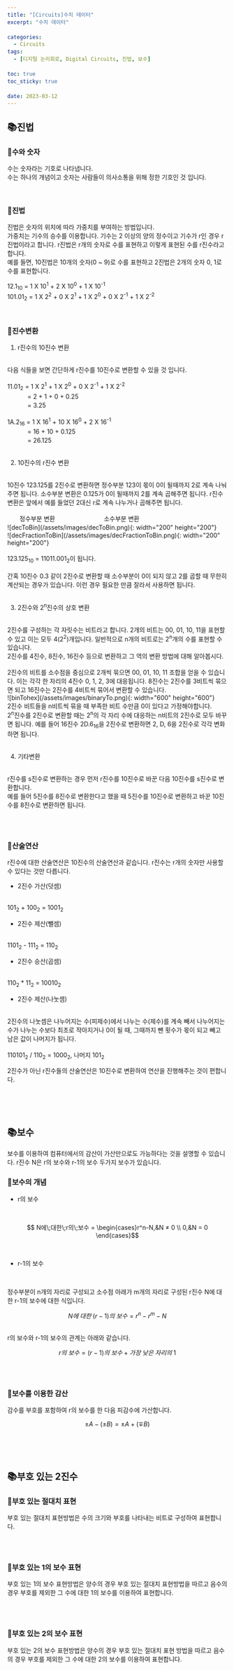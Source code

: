 ```yaml
---
title: "[Circuits]수치 데이터"
excerpt: "수치 데이터"

categories:
  - Circuits
tags:
  - [디지털 논리회로, Digital Circuits, 진법, 보수]

toc: true
toc_sticky: true

date: 2023-03-12
---
```


## 📚진법
### 📄수와 숫자
수는 숫자라는 기호로 나타냅니다.
<br>
수는 하나의 개념이고 숫자는 사람들이 의사소통을 위해 정한 기호인 것 입니다.

<br>

### 📄진법
진법은 숫자의 위치에 따라 가중치를 부여하는 방법입니다.
<br>
가중치는 기수의 승수를 이용합니다. 기수는 2 이상의 양의 정수이고 기수가 r인 경우 r진법이라고 합니다. r진법은 r개의 숫자로 수를 표현하고 이렇게 표현된 수를 r진수라고 합니다.
<br>
예를 들면, 10진법은 10개의 숫자(0 ~ 9)로 수를 표현하고 2진법은 2개의 숫자 0, 1로 수를 표현합니다.
<br>

12.1<sub>10</sub> = 1 X 10<sup>1</sup> + 2 X 10<sup>0</sup> + 1 X 10<sup>-1</sup>
<br>
101.01<sub>2</sub> = 1 X 2<sup>2</sup> + 0 X 2<sup>1</sup> + 1 X 2<sup>0</sup> + 0 X 2<sup>-1</sup> + 1 X 2<sup>-2</sup>

<br>

### 📄진수변환
1. r진수의 10진수 변환
<br>
다음 식들을 보면 간단하게 r진수를 10진수로 변환할 수 있을 것 입니다.
<br><br>
11.01<sub>2</sub> = 1 X 2<sup>1</sup> + 1 X 2<sup>0</sup> + 0 X 2<sup>-1</sup> + 1 X 2<sup>-2</sup>
<br>
　　　 = 2 + 1 + 0 + 0.25
<br>
　　　 = 3.25
<br><br>
1A.2<sub>16</sub> = 1 X 16<sup>1</sup> + 10 X 16<sup>0</sup> + 2 X 16<sup>-1</sup>
<br>
　　　 = 16 + 10 + 0.125
<br>
　　　 = 26.125
<br><br>

2. 10진수의 r진수 변환
<br>
10진수 123.125를 2진수로 변환하면 정수부분 123이 몫이 0이 될때까지 2로 계속 나눠주면 됩니다. 소수부분 변환은 0.125가 0이 될때까지 2를 계속 곱해주면 됩니다. r진수 변환은 앞에서 예를 들었던 2대신 r로 계속 나누거나 곱해주면 됩니다.
<br><br>
　　정수부분 변환　　　　　　　　소수부분 변환
<br>
![decToBin](/assets/images/decToBin.png){: width="200" height="200"}　　　
![decFractionToBin](/assets/images/decFractionToBin.png){: width="200" height="200"}
<br><br>
123.125<sub>10</sub> = 11011.001<sub>2</sub>이 됩니다.
<br><br>
간혹 10진수 0.3 같이 2진수로 변환할 때 소수부분이 0이 되지 않고 2를 곱할 때 무한히 계산되는 경우가 있습니다. 이런 경우 필요한 만큼 잘라서 사용하면 됩니다.
<br><br>

3. 2진수와 2<sup>n</sup>진수의 상호 변환
<br>
2진수를 구성하는 각 자릿수는 비트라고 합니다. 2개의 비트는 00, 01, 10, 11을 표현할 수 있고 이는 모두 4(2<sup>2</sup>)개입니다. 일반적으로 n개의 비트로는 2<sup>n</sup>개의 수를 표현할 수 있습니다.
<br>
2진수를 4진수, 8진수, 16진수 등으로 변환하고 그 역의 변환 방법에 대해 알아봅시다.
<br><br>
2진수의 비트를 소수점을 중심으로 2개씩 묶으면 00, 01, 10, 11 조합을 얻을 수 있습니다. 이는 각각 한 자리의 4진수 0, 1, 2, 3에 대응됩니다. 8진수는 2진수를 3비트씩 묶으면 되고 16진수는 2진수를 4비트씩 묶어서 변환할 수 있습니다.
<br>
![binTohex](/assets/images/binaryTo.png){: width="600" height="600"}
<br>
2진수 비트들을 n비트씩 묶을 때 부족한 비트 수만큼 0이 있다고 가정해야합니다.
<br>
2<sup>n</sup>진수를 2진수로 변환할 때는 2<sup>n</sup>의 각 자리 수에 대응하는 n비트의 2진수로 모두 바꾸면 됩니다. 예를 들어 16진수 2D.6<sub>16</sub>을 2진수로 변환하면 2, D, 6을 2진수로 각각 변화하면 됩니다.
<br><br>

4. 기타변환
<br>
r진수를 s진수로 변환하는 경우 먼저 r진수를 10진수로 바꾼 다음 10진수를 s진수로 변환합니다.
<br>
예를 들어 5진수를 8진수로 변환한다고 했을 때 5진수를 10진수로 변환하고 바꾼 10진수를 8진수로 변환하면 됩니다.

<br><br>

### 📄산술연산
r진수에 대한 산술연산은 10진수의 산술연산과 같습니다. r진수는 r개의 숫자만 사용할 수 있다는 것만 다릅니다.
<br>
* 2진수 가산(덧셈)
<br>
101<sub>2</sub> + 100<sub>2</sub> = 1001<sub>2</sub>

* 2진수 제산(뺄셈)
<br>
1101<sub>2</sub> - 111<sub>2</sub> = 110<sub>2</sub>

* 2진수 승산(곱셈)
<br>
110<sub>2</sub> * 11<sub>2</sub> = 10010<sub>2</sub>

* 2진수 제산(나눗셈)
<br>
2진수의 나눗셈은 나누어지는 수(피제수)에서 나누는 수(제수)를 계속 빼서 나누어지는 수가 나누는 수보다 최초로 작아지거나 0이 될 때, 그때까지 뺀 횟수가 몫이 되고 빼고 남은 값이 나머지가 됩니다.
<br><br>
110101<sub>2</sub> / 110<sub>2</sub> = 1000<sub>2</sub>, 나머지 101<sub>2</sub>


<br>

2진수가 아닌 r진수들의 산술연산은 10진수로 변환하여 연산을 진행해주는 것이 편합니다.

<br><br><br>

## 📚보수
보수를 이용하여 컴퓨터에서의 감산이 가산만으로도 가능하다는 것을 설명할 수 있습니다. r진수 N은 r의 보수와 r-1의 보수 두가지 보수가 있습니다.
### 📄보수의 개념
* r의 보수
<br>

$$ N에\;대한\;r의\;보수 = \begin{cases}r^n-N,&N ≠ 0 \\ 0,&N = 0 \end{cases}$$

<br>

* r-1의 보수
<br>

정수부분이 n개의 자리로 구성되고 소수점 아래가 m개의 자리로 구성된 r진수 N에 대한 r-1의 보수에 대한 식입니다.
<br>

$$ N에\;대한\;(r-1)의\;보수 = r^n - r^m - N $$

<br>
r의 보수와 r-1의 보수의 관계는 아래와 같습니다.

$$ r의\;보수 = (r-1)의\;보수 + 가장\;낮은\;자리의\;1 $$

<br><br>

### 📄보수를 이용한 감산
감수를 부호를 포함하여 r의 보수를 한 다음 피감수에 가산합니다.

$$ \pm A - (\pm B) = \pm A + (\mp B) $$

<br><br><br>

## 📚부호 있는 2진수
### 📄부호 있는 절대치 표현
부호 있는 절대치 표현방법은 수의 크기와 부호를 나타내는 비트로 구성하여 표현합니다.

<br><br>

### 📄부호 있는 1의 보수 표현
부호 있는 1의 보수 표현방법은 양수의 경우 부호 있는 절대치 표현방법을 따르고 음수의 경우 부호를 제외한 그 수에 대한 1의 보수를 이용하여 표현합니다.

<br><br>

### 📄부호 있는 2의 보수 표현
부호 있는 2의 보수 표현방법은 양수의 경우 부호 있는 절대치 표현 방법을 따르고 음수의 경우 부호를 제외한 그 수에 대한 2의 보수를 이용하여 표현합니다.

<br><br>